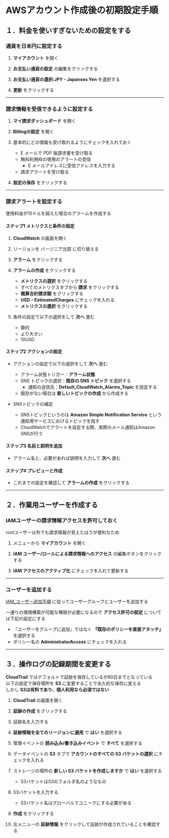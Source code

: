 # AWSアカウント作成後の初期設定手順

## １．料金を使いすぎないための設定をする

### 通貨を日本円に設定する

1. __マイアカウント__ を開く

2. __お支払い通貨の設定__ の編集をクリックする

3. __お支払い通貨の選択:JPY - Japanses Yen__ を選択する

4. __更新__ をクリックする

***

### 請求情報を受信できるように設定する

1. __マイ請求ダッシュボード__ を開く

2. __Billingの設定__ を開く

3. 基本的にどの情報も受け取れるようにチェックを入れておく
    * E メールで PDF 版請求書を受け取る
    * 無料利用枠の使用のアラートの受信
      * E メールアドレスに受信アドレスを入力する
    * 請求アラートを受け取る

4. __設定の保存__ をクリックする

***

### 請求アラートを設定する

使用料金が10ドルを超えた場合のアラームを作成する

#### ステップ1 メトリクスと条件の指定

1. __CloudWatch__ の画面を開く

2. リージョンを バージニア北部 に切り替える

3. __アラーム__ をクリックする

4. __アラームの作成__ をクリックする
    * __メトリクスの選択__ をクリックする
    * すべてのメトリクスタブから __請求__ をクリックする
    * __概算合計請求額__ をクリックする
    * __USD・EstimatedCharges__ にチェックを入れる
    * __メトリクスの選択__ をクリックする

5. 条件の設定で以下の選択をして __次へ__ 進む
    * 静的
    * より大きい
    * 10USD

#### ステップ2 アクションの設定

* アクションの設定で以下の選択をして __次へ__ 進む
  * アラーム状態トリガー：__アラーム状態__
  * SNS トピックの選択：__既存の SNS トピック__ を選択する
    * 通知の送信先：__Default_CloudWatch_Alarms_Topic__ を設定する
  * 既存がない場合は __新しいトピックの作成__ から作成する

* SNSトピックの補足
  * SNSトピックというのは __Amazon Simple Notification Service__ という通知用サービスにおけるトピックを指す
  * CloudWatchでアラートを設定する際、実際のメール通知はAmazon SNSが行う

#### ステップ3 名前と説明を追加

* アラーム名と、必要があれば説明を入力して __次へ__ 進む

#### ステップ4 プレビューと作成

* これまでの設定を確認して __アラームの作成__ をクリックする

***

## ２．作業用ユーザーを作成する

### IAMユーザーの請求情報アクセスを許可しておく

rootユーザー以外でも請求情報が見えたほうが便利なため

1. メニューから __マイアカウント__ を開く

2. __IAM ユーザー/ロールによる請求情報へのアクセス__ の編集ボタンをクリックする

3. __IAM アクセスのアクティブ化__ にチェックを入れて更新する

***

### ユーザーを追加する

[IAM_ユーザー追加手順](https://github.com/junichitashiro/Technical-Notes/blob/master/Cloud/AWS/IAM_ユーザー追加手順.md) に従ってユーザーグループとユーザーを追加する

一通りの環境構築が可能な権限が必要になるので __アクセス許可の設定__ については下記の設定にする

* 『ユーザーをグループに追加』ではなく __『既存のポリシーを直接アタッチ』__ を選択する
* ポリシー名の __AdministratorAccess__ にチェックを入れる

***

## ３．操作ログの記録期間を変更する

__CloudTrail__ ではデフォルトで証跡を保存しているが90日までとなっている  
以下の設定で保存場所を __S3__ に変更することで永久的な保存に変える  
しかし __S3は有料であり、個人利用なら必須ではない__

1. __CloudTrail__ の画面を開く

2. __証跡の作成__ をクリックする

3. 証跡名を入力する

4. __証跡情報を全てのリージョンに適用__ で __はい__ を選択する

5. 管理イベントの __読み込み/書き込みイベント__ で __すべて__ を選択する

6. データイベントの __S3__ タブで __アカウントのすべての S3 バケットの選択__ にチェックを入れる

7. ストレージの場所の __新しい S3 バケットを作成しますか__ で __はい__ を選択する
    * S3バケットはS3のフォルダ名のようなもの

8. S3バケットを入力する
    * S3バケット名はグローバルでユニークにする必要がある

9. __作成__ をクリックする

10. 左メニューの __証跡情報__ をクリックして証跡が作成されていることを確認する
